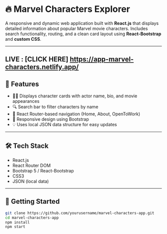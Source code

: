# 🔥 Marvel Characters Explorer

A responsive and dynamic web application built with **React.js** that displays detailed information about popular Marvel movie characters. Includes search functionality, routing, and a clean card layout using **React-Bootstrap** and **custom CSS**.

---
## LIVE : [CLICK HERE] https://app-marvel-characters.netlify.app/
## 📌 Features

- 🧑‍🎤 Displays character cards with actor name, bio, and movie appearances
- 🔍 Search bar to filter characters by name
- 🧭 React Router-based navigation (Home, About, OpenToWork)
- 🎨 Responsive design using Bootstrap
- 💡 Uses local JSON data structure for easy updates

---

## 🛠️ Tech Stack

- React.js
- React Router DOM
- Bootstrap 5 / React-Bootstrap
- CSS3
- JSON (local data)

---


## 🚀 Getting Started

```bash
git clone https://github.com/yourusername/marvel-characters-app.git
cd marvel-characters-app
npm install
npm start
